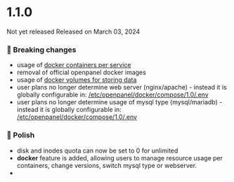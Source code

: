 # 1.1.0

Not yet released
Released on March 03, 2024

### 🚀 Breaking changes
- usage of [docker containers per service](https://github.com/stefanpejcic/openpanel-configuration/blob/75aee2e5df9fcc3d1838343ef1161e86c97db93d/docker/compose/1.0/docker-compose.yml)
- removal of official openpanel docker images
- usage of [docker volumes for storing data](https://github.com/stefanpejcic/openpanel-configuration/blob/75aee2e5df9fcc3d1838343ef1161e86c97db93d/docker/compose/1.0/docker-compose.yml#L629)
- user plans no longer determine web server (nginx/apache) - instead it is globally configurable in: [/etc/openpanel/docker/compose/1.0/.env](https://github.com/stefanpejcic/openpanel-configuration/blob/75aee2e5df9fcc3d1838343ef1161e86c97db93d/docker/compose/1.0/.env#L10)
- user plans no longer determine usage of mysql type (mysql/mariadb) - instead it is globally configurable in: [/etc/openpanel/docker/compose/1.0/.env](https://github.com/stefanpejcic/openpanel-configuration/blob/75aee2e5df9fcc3d1838343ef1161e86c97db93d/docker/compose/1.0/.env#L10)

### 💅 Polish
- disk and inodes quota can now be set to 0 for unlimited
- **docker** feature is added, allowing users to manage resource usage per containers, change versions, switch mysql type or webserver.
- 
